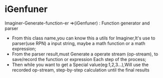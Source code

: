 # iGenfuner
Imaginer-Generate-function-er =>(iGenfuner)  : Function generator and parser

- From this class name,you can know this a utils for Imaginer,It's use to parser(use RPN) a input string, maybe a math function or a math expression;
- From the parser result,must Generate a operate stream (op-stream), to save/record the function or expression Each step of the process;
- Then while you want to get a Special value(eg:1,2,3...),Will use the recorded op-stream, step-by-step calculation until the final results
